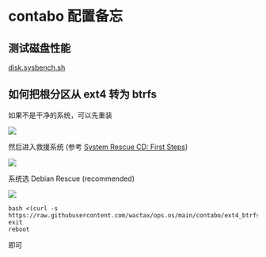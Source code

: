 # contabo 配置备忘

## 测试磁盘性能

[disk.sysbench.sh](./disk.sysbench.sh)

## 如何把根分区从 ext4 转为 btrfs

如果不是干净的系统，可以先重装

![](https://pub-b8db533c86124200a9d799bf3ba88099.r2.dev/2023/08/LsAN4pZ.webp)

然后进入救援系统 (参考 [System Rescue CD: First Steps](https://contabo.com/blog/system-rescue-cd-first-steps))

![](https://pub-b8db533c86124200a9d799bf3ba88099.r2.dev/2023/08/XlYH1Je.webp)

系统选 Debian Rescue (recommended)

![](https://pub-b8db533c86124200a9d799bf3ba88099.r2.dev/2023/08/Wa2HdD1.webp)

```
bash <(curl -s https://raw.githubusercontent.com/wactax/ops.os/main/contabo/ext4_btrfs.sh)
exit
reboot
```

即可

